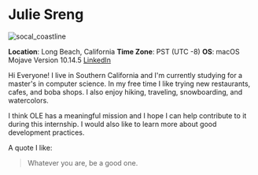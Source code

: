 # Julie Sreng

![socal_coastline](https://resource.alaskaair.net/-/media/Images/pages/cities/flights-to/SouthernCalifornia.ashx?v=1)

**Location**: Long Beach, California 
**Time Zone**: PST (UTC -8) 
**OS**: macOS Mojave Version 10.14.5 
[LinkedIn](https://www.linkedin.com/in/juliesreng/)

Hi Everyone! I live in Southern California and I'm currently studying for a master's in computer science. 
In my free time I like trying new restaurants, cafes, and boba shops.
I also enjoy hiking, traveling, snowboarding, and watercolors.

I think OLE has a meaningful mission and I hope I can help contribute to it during this internship.
I would also like to learn more about good development practices. 

A quote I like:
> Whatever you are, be a good one. 

